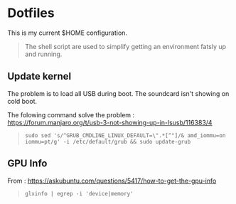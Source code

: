 # Dotfiles

This is my current $HOME configuration.

> The shell script are used to simplify getting an environment fatsly up and running.

## Update kernel
 
The problem is to load all USB during boot. The soundcard isn't showing on cold boot.
 
The folowing command solve the problem :  https://forum.manjaro.org/t/usb-3-not-showing-up-in-lsusb/116383/4
 
> `sudo sed 's/^GRUB_CMDLINE_LINUX_DEFAULT=\".*[^"]/& amd_iommu=on iommu=pt/g' -i /etc/default/grub && sudo update-grub`

## GPU Info

From : https://askubuntu.com/questions/5417/how-to-get-the-gpu-info

> `glxinfo | egrep -i 'device|memory'`

